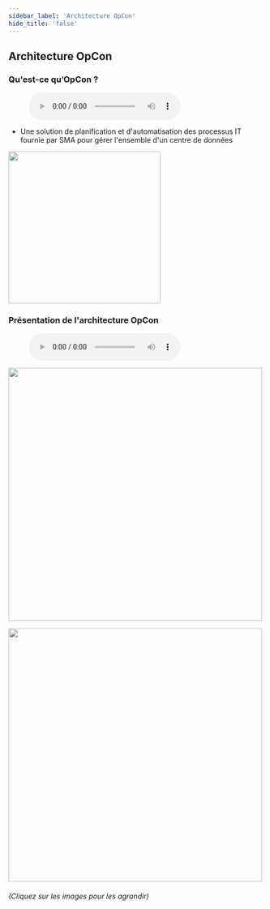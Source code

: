 ```yaml
---
sidebar_label: 'Architecture OpCon'
hide_title: 'false'
---
```


## Architecture OpCon

### Qu'est-ce qu’OpCon ?

<figure>
    <audio
        controls
        src="audiobasic/WhatIsOpCon.mp3">
            Your browser does not support the
            <code>audio</code> element.
    </audio>
</figure>

* Une solution de planification et d'automatisation des processus IT fournie par SMA pour gérer l'ensemble d'un centre de données


<img src="imgbasic/Picture3.png" width="300"></img>

### Présentation de l'architecture OpCon

<figure>
    <audio
        controls
        src="audiobasic/OpConArchitectureOverview.mp3">
            Your browser does not support the
            <code>audio</code> element.
    </audio>
</figure>


<a href="imgbasic/Picture4.png" target="_blank"><img src="imgbasic/Picture4.png" width="500"></img></a>


<a href="imgbasic/Picture5.png" target="_blank"><img src="imgbasic/Picture5.png" width="500"></img></a>

###### (Cliquez sur les images pour les agrandir)

